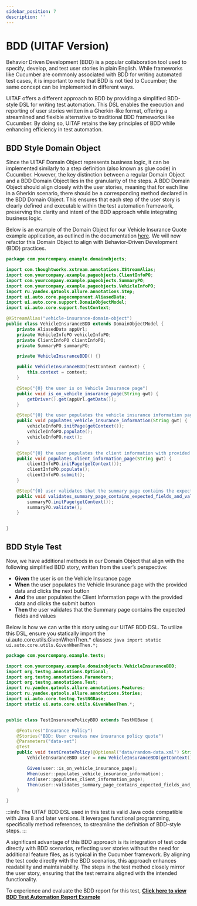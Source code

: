 ```yaml
---
sidebar_position: 7
description: ''
---
```


# BDD (UITAF Version)

Behavior Driven Development (BDD) is a popular collaboration tool used to specify, develop, and test user stories in plain English. While frameworks like Cucumber are commonly associated with BDD for writing automated test cases, it is important to note that BDD is not tied to Cucumber; the same concept can be implemented in different ways.

UITAF offers a different approach to BDD by providing a simplified BDD-style DSL for writing test automation. This DSL enables the execution and reporting of user stories written in a Gherkin-like format, offering a streamlined and flexible alternative to traditional BDD frameworks like Cucumber. By doing so, UITAF retains the key principles of BDD while enhancing efficiency in test automation.

## BDD Style Domain Object

Since the UITAF Domain Object represents business logic, it can be implemented similarly to a step definition (also known as glue code) in Cucumber. However, the key distinction between a regular Domain Object and a BDD Domain Object lies in the granularity of the steps. A BDD Domain Object should align closely with the user stories, meaning that for each line in a Gherkin scenario, there should be a corresponding method declared in the BDD Domain Object. This ensures that each step of the user story is clearly defined and executable within the test automation framework, preserving the clarity and intent of the BDD approach while integrating business logic.

Below is an example of the Domain Object for our Vehicle Insurance Quote example application, as outlined in the documentation [here](/docs/test_lab/test_logic.md#vehicle-insurance-domain-object-model). We will now refactor this Domain Object to align with Behavior-Driven Development (BDD) practices.

```java title='VehicleInsuranceBDD.java'
package com.yourcompany.example.domainobjects;

import com.thoughtworks.xstream.annotations.XStreamAlias;
import com.yourcompany.example.pageobjects.ClientInfoPO;
import com.yourcompany.example.pageobjects.SummaryPO;
import com.yourcompany.example.pageobjects.VehicleInfoPO;
import ru.yandex.qatools.allure.annotations.Step;
import ui.auto.core.pagecomponent.AliasedData;
import ui.auto.core.support.DomainObjectModel;
import ui.auto.core.support.TestContext;

@XStreamAlias("vehicle-insurance-domain-object")
public class VehicleInsuranceBDD extends DomainObjectModel {
    private AliasedData appUrl;
    private VehicleInfoPO vehicleInfoPO;
    private ClientInfoPO clientInfoPO;
    private SummaryPO summaryPO;

    private VehicleInsuranceBDD() {}

    public VehicleInsuranceBDD(TestContext context) {
        this.context = context;
    }

    @Step("{0} the user is on Vehicle Insurance page")
    public void is_on_vehicle_insurance_page(String gwt) {
        getDriver().get(appUrl.getData());
    }

    @Step("{0} the user populates the vehicle insurance information page with provided data and clicks next button")
    public void populates_vehicle_insurance_information(String gwt) {
        vehicleInfoPO.initPage(getContext());
        vehicleInfoPO.populate();
        vehicleInfoPO.next();
    }

    @Step("{0} the user populates the client information with provided data and clicks submit button")
    public void populates_client_information_page(String gwt) {
        clientInfoPO.initPage(getContext());
        clientInfoPO.populate();
        clientInfoPO.submit();
    }

    @Step("{0} user validates that the summary page contains the expected fields and values")
    public void validates_summary_page_contains_expected_fields_and_values(String gwt) {
        summaryPO.initPage(getContext());
        summaryPO.validate();
    }


}
```

## BDD Style Test

Now, we have additional methods in our Domain Object that align with the following simplified BDD story, written from the user’s perspective:

- **Given** the user is on the Vehicle Insurance page
- **When** the user populates the Vehicle Insurance page with the provided data and clicks the next button
- **And** the user populates the Client Information page with the provided data and clicks the submit button
- **Then** the user validates that the Summary page contains the expected fields and values

Below is how we can write this story using our UITAF BDD DSL. To utilize this DSL, ensure you statically import the ui.auto.core.utils.GivenWhenThen.* classes:
```java import static ui.auto.core.utils.GivenWhenThen.*;```

```java title='TestInsurancePolicyBDD.java'
package com.yourcompany.example.tests;

import com.yourcompany.example.domainobjects.VehicleInsuranceBDD;
import org.testng.annotations.Optional;
import org.testng.annotations.Parameters;
import org.testng.annotations.Test;
import ru.yandex.qatools.allure.annotations.Features;
import ru.yandex.qatools.allure.annotations.Stories;
import ui.auto.core.testng.TestNGBase;
import static ui.auto.core.utils.GivenWhenThen.*;


public class TestInsurancePolicyBDD extends TestNGBase {

    @Features("Insurance Policy")
    @Stories("BDD: User creates new insurance policy quote")
    @Parameters("data-set")
    @Test
    public void testCreatePolicy(@Optional("data/random-data.xml") String dataSet){
        VehicleInsuranceBDD user = new VehicleInsuranceBDD(getContext()).fromResource(dataSet);

        Given(user::is_on_vehicle_insurance_page);
        When(user::populates_vehicle_insurance_information);
        And(user::populates_client_information_page);
        Then(user::validates_summary_page_contains_expected_fields_and_values);
    }

}
```

:::info
The UITAF BDD DSL used in this test is valid Java code compatible with Java 8 and later versions. It leverages functional programming, specifically method references, to streamline the definition of BDD-style steps.
:::

A significant advantage of this BDD approach is its integration of test code directly with BDD scenarios, reflecting user stories without the need for additional feature files, as is typical in the Cucumber framework. By aligning the test code directly with the BDD scenarios, this approach enhances readability and maintainability. The steps in the test method closely mirror the user story, ensuring that the test remains aligned with the intended functionality.

To experience and evaluate the BDD report for this test, <a href="/report/#xUnit/cd4cc2854a677162/7fcad9f6e16ee183?expanded=true" target="_blank" rel="noopener noreferrer">**Click here to view BDD Test Automation Report Example**</a>
